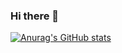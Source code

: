 ### Hi there 👋

[![Anurag's GitHub stats](https://github-readme-stats-omega-sandy.vercel.app/api?username=jackthenewbie)](https://github.com/anuraghazra/github-readme-stats)
<!--
**jackthenewbie/jackthenewbie** is a ✨ _special_ ✨ repository because its `README.md` (this file) appears on your GitHub profile.

Here are some ideas to get you started:

- 🔭 I’m currently working on ...
- 🌱 I’m currently learning ...
- 👯 I’m looking to collaborate on ...
- 🤔 I’m looking for help with ...
- 💬 Ask me about ...
- 📫 How to reach me: ...
- 😄 Pronouns: ...
- ⚡ Fun fact: ...
-->
